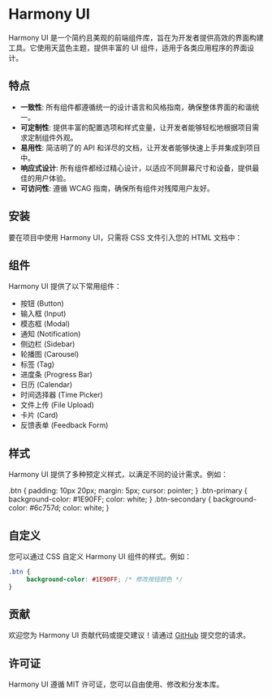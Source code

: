 
# Harmony UI

Harmony UI 是一个简约且美观的前端组件库，旨在为开发者提供高效的界面构建工具。它使用天蓝色主题，提供丰富的 UI 组件，适用于各类应用程序的界面设计。

## 特点

- **一致性**: 所有组件都遵循统一的设计语言和风格指南，确保整体界面的和谐统一。
- **可定制性**: 提供丰富的配置选项和样式变量，让开发者能够轻松地根据项目需求定制组件外观。
- **易用性**: 简洁明了的 API 和详尽的文档，让开发者能够快速上手并集成到项目中。
- **响应式设计**: 所有组件都经过精心设计，以适应不同屏幕尺寸和设备，提供最佳的用户体验。
- **可访问性**: 遵循 WCAG 指南，确保所有组件对残障用户友好。

## 安装

要在项目中使用 Harmony UI，只需将 CSS 文件引入您的 HTML 文档中：


<link rel="stylesheet" href="path/to/harmony-ui.css">


## 组件

Harmony UI 提供了以下常用组件：

- 按钮 (Button)
- 输入框 (Input)
- 模态框 (Modal)
- 通知 (Notification)
- 侧边栏 (Sidebar)
- 轮播图 (Carousel)
- 标签 (Tag)
- 进度条 (Progress Bar)
- 日历 (Calendar)
- 时间选择器 (Time Picker)
- 文件上传 (File Upload)
- 卡片 (Card)
- 反馈表单 (Feedback Form)

## 样式

Harmony UI 提供了多种预定义样式，以满足不同的设计需求。例如：


.btn { padding: 10px 20px; margin: 5px; cursor: pointer; }
.btn-primary { background-color: #1E90FF; color: white; }
.btn-secondary { background-color: #6c757d; color: white; }

## 自定义

您可以通过 CSS 自定义 Harmony UI 组件的样式。例如：

```css
.btn {
     background-color: #1E90FF; /* 修改按钮颜色 */
}
```

## 贡献

欢迎您为 Harmony UI 贡献代码或提交建议！请通过 [GitHub](#) 提交您的请求。

## 许可证

Harmony UI 遵循 MIT 许可证，您可以自由使用、修改和分发本库。
